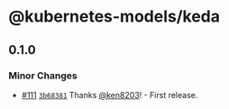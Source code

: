 # @kubernetes-models/keda

## 0.1.0

### Minor Changes

- [#111](https://github.com/tommy351/kubernetes-models-ts/pull/111) [`3b68381`](https://github.com/tommy351/kubernetes-models-ts/commit/3b683815cb3022ed6b808f490f25b91ce78a77db) Thanks [@ken8203](https://github.com/ken8203)! - First release.
